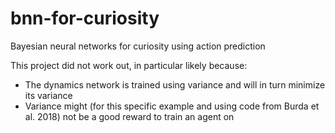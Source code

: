 # bnn-for-curiosity
Bayesian neural networks for curiosity using action prediction

This project did not work out, in particular likely because:
- The dynamics network is trained using variance and will in turn minimize its variance
- Variance might (for this specific example and using code from Burda et al. 2018) not be a good reward to train an agent on
